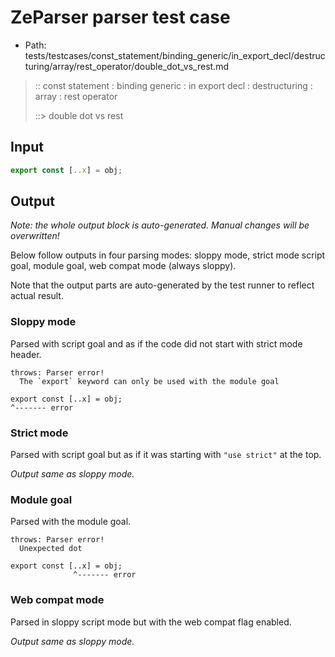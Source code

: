 # ZeParser parser test case

- Path: tests/testcases/const_statement/binding_generic/in_export_decl/destructuring/array/rest_operator/double_dot_vs_rest.md

> :: const statement : binding generic : in export decl : destructuring : array : rest operator
>
> ::> double dot vs rest

## Input

`````js
export const [..x] = obj;
`````

## Output

_Note: the whole output block is auto-generated. Manual changes will be overwritten!_

Below follow outputs in four parsing modes: sloppy mode, strict mode script goal, module goal, web compat mode (always sloppy).

Note that the output parts are auto-generated by the test runner to reflect actual result.

### Sloppy mode

Parsed with script goal and as if the code did not start with strict mode header.

`````
throws: Parser error!
  The `export` keyword can only be used with the module goal

export const [..x] = obj;
^------- error
`````

### Strict mode

Parsed with script goal but as if it was starting with `"use strict"` at the top.

_Output same as sloppy mode._

### Module goal

Parsed with the module goal.

`````
throws: Parser error!
  Unexpected dot

export const [..x] = obj;
              ^------- error
`````


### Web compat mode

Parsed in sloppy script mode but with the web compat flag enabled.

_Output same as sloppy mode._
